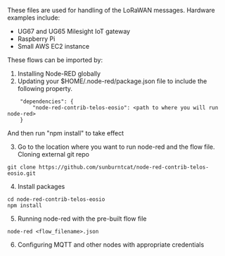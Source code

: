 These files are used for handling of the LoRaWAN messages. Hardware examples include:

- UG67 and UG65 Milesight IoT gateway
- Raspberry Pi
- Small AWS EC2 instance

These flows can be imported by:

1. Installing Node-RED globally
2. Updating your $HOME/.node-red/package.json file to include the following property.
```
    "dependencies": {
        "node-red-contrib-telos-eosio": <path to where you will run node-red>
    }
```
  And then run "npm install" to take effect

3. Go to the location where you want to run node-red and the flow file. Cloning external git repo
```
git clone https://github.com/sunburntcat/node-red-contrib-telos-eosio.git
```
4. Install packages
```
cd node-red-contrib-telos-eosio
npm install
```
5. Running node-red with the pre-built flow file
```
node-red <flow_filename>.json
```
6. Configuring MQTT and other nodes with appropriate credentials

